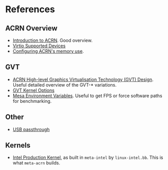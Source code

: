 # References

## ACRN Overview

* [Introduction to ACRN](https://projectacrn.github.io/2.5/introduction/index.html). Good overview.
* [Virtio Supported Devices](https://projectacrn.github.io/2.5/developer-guides/hld/hld-virtio-devices.html#supported-virtio-devices)
* [Configuring ACRN's memory use](https://projectacrn.github.io/2.5/faq.html#how-do-i-configure-acrn-s-memory-use).

## GVT

* [ACRN High-level Graphics Virtualisation Technology (GVT) Design](https://projectacrn.github.io/2.5/developer-guides/hld/hld-APL_GVT-g.html#gvt-g-high-level-design).  Useful detailed overview of the GVT-* variations.
* [GVT Kernel Options](https://projectacrn.github.io/2.5/user-guides/kernel-parameters.html#gvt-g-acrngt-kernel-options-details)
* [Mesa Environment Variables](https://www.mesa3d.org/envvars.html). Useful to get FPS or force software paths for benchmarking.

## Other

* [USB passthrough](https://projectacrn.github.io/2.5/developer-guides/hld/usb-virt-hld.html#usb-host-virtualization)

## Kernels

* [Intel Production Kernel](https://github.com/intel/linux-intel-lts), as built in `meta-intel` by `linux-intel.bb`. This is what `meta-acrn` builds.
